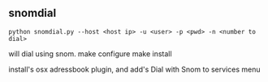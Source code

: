 snomdial
-------

    python snomdial.py --host <host ip> -u <user> -p <pwd> -n <number to dial>


will dial <number to dial> using snom.
    make configure
    make install

install's osx adressbook plugin, and add's Dial with Snom to services menu
